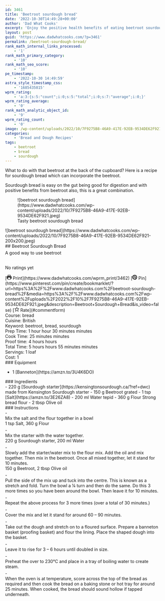```yaml
---
id: 3461
title: 'Beetroot sourdough bread'
date: '2022-10-30T14:49:28+00:00'
author: 'Dad What Cooks'
excerpt: 'Enjoy the positive health benefits of eating beetroot sourdough bread'
layout: post
guid: 'https://www.dadwhatcooks.com/?p=3461'
permalink: /beetroot-sourdough-bread/
rank_math_internal_links_processed:
    - '1'
rank_math_primary_category:
    - '10'
rank_math_seo_score:
    - '10'
pe_timestamp:
    - '2022-10-30 14:49:59'
astra_style_timestamp_css:
    - '1685435815'
wprm_rating:
    - 'a:3:{s:5:"count";i:0;s:5:"total";i:0;s:7:"average";i:0;}'
wprm_rating_average:
    - '0'
rank_math_analytic_object_id:
    - '9'
wprm_rating_count:
    - '0'
image: /wp-content/uploads/2022/10/7F9275B8-46A9-417E-92EB-9534DE62F921.jpeg
categories:
    - 'Bread and Dough Recipes'
tags:
    - beetroot
    - bread
    - sourdough
---
```


What to do with that beetroot at the back of the cupboard? Here is a recipe for sourdough bread which can incorporate the beetroot.

Sourdough bread is easy on the gut being good for digestion and with positive benefits from beetroot also, this is a great combination.

<figure class="wp-block-image aligncenter size-full">![beetroot sourdough bread](https://www.dadwhatcooks.com/wp-content/uploads/2022/10/7F9275B8-46A9-417E-92EB-9534DE62F921.jpeg)<figcaption>Tasty beetroot sourdough bread</figcaption></figure><div class="wprm-recipe-container" data-recipe-id="3462" data-servings="1" id="wprm-recipe-container-3462"><div class="wprm-recipe wprm-recipe-template-dwc"><div class="wprm-recipe-image wprm-block-image-rounded">![beetroot sourdough bread](https://www.dadwhatcooks.com/wp-content/uploads/2022/10/7F9275B8-46A9-417E-92EB-9534DE62F921-200x200.jpeg)</div><div class="wprm-recipe-template-dwc-container"><div class="wprm-recipe-template-dwc-header">## Beetroot Sourdough Bread

<div class="wprm-spacer" style="height: 5px"></div><div class="wprm-recipe-summary wprm-block-text-normal"><span style="display: block;">A good way to use beetroot</span></div><div class="wprm-spacer" style="height: 15px"></div> <style>#wprm-recipe-user-rating-24 .wprm-rating-star.wprm-rating-star-full svg * { fill: #ffffff; }#wprm-recipe-user-rating-24 .wprm-rating-star.wprm-rating-star-33 svg * { fill: url(#wprm-recipe-user-rating-24-33); }#wprm-recipe-user-rating-24 .wprm-rating-star.wprm-rating-star-50 svg * { fill: url(#wprm-recipe-user-rating-24-50); }#wprm-recipe-user-rating-24 .wprm-rating-star.wprm-rating-star-66 svg * { fill: url(#wprm-recipe-user-rating-24-66); }linearGradient#wprm-recipe-user-rating-24-33 stop { stop-color: #ffffff; }linearGradient#wprm-recipe-user-rating-24-50 stop { stop-color: #ffffff; }linearGradient#wprm-recipe-user-rating-24-66 stop { stop-color: #ffffff; }</style><svg height="0" style="display:block;width:0px;height:0px" width="0" xmlns="http://www.w3.org/2000/svg"><defs><lineargradient id="wprm-recipe-user-rating-24-33"><stop offset="0%" stop-opacity="1"></stop><stop offset="33%" stop-opacity="1"></stop><stop offset="33%" stop-opacity="0"></stop><stop offset="100%" stop-opacity="0"></stop></lineargradient></defs><defs><lineargradient id="wprm-recipe-user-rating-24-50"><stop offset="0%" stop-opacity="1"></stop><stop offset="50%" stop-opacity="1"></stop><stop offset="50%" stop-opacity="0"></stop><stop offset="100%" stop-opacity="0"></stop></lineargradient></defs><defs><lineargradient id="wprm-recipe-user-rating-24-66"><stop offset="0%" stop-opacity="1"></stop><stop offset="66%" stop-opacity="1"></stop><stop offset="66%" stop-opacity="0"></stop><stop offset="100%" stop-opacity="0"></stop></lineargradient></defs></svg><div class="wprm-recipe-rating wprm-user-rating wprm-recipe-rating-separate wprm-user-rating-not-voted wprm-user-rating-allowed" data-average="0" data-count="0" data-decimals="2" data-recipe="3462" data-total="0" data-user="0" id="wprm-recipe-user-rating-24"><span aria-label="Rate this recipe 1 out of 5 stars" class="wprm-rating-star wprm-rating-star-1 wprm-rating-star-empty" data-color="#ffffff" data-rating="1" onblur="window.WPRecipeMaker.userRating.leave(this)" onclick="window.WPRecipeMaker.userRating.click(this, event)" onfocus="window.WPRecipeMaker.userRating.enter(this)" onkeypress="window.WPRecipeMaker.userRating.click(this, event)" onmouseenter="window.WPRecipeMaker.userRating.enter(this)" onmouseleave="window.WPRecipeMaker.userRating.leave(this)" role="button" style="font-size: 1em;" tabindex="0"><svg height="16px" viewbox="0 0 24 24" width="16px" x="0px" xmlns="http://www.w3.org/2000/svg" xmlns:xlink="http://www.w3.org/1999/xlink" y="0px"><g transform="translate(0, 0)"><polygon fill="none" points="12,2.6 15,9 21.4,9 16.7,13.9 18.6,21.4 12,17.6 5.4,21.4 7.3,13.9 2.6,9 9,9 " stroke="#ffffff" stroke-linecap="square" stroke-linejoin="miter" stroke-miterlimit="10" stroke-width="2"></polygon></g></svg></span><span aria-label="Rate this recipe 2 out of 5 stars" class="wprm-rating-star wprm-rating-star-2 wprm-rating-star-empty" data-color="#ffffff" data-rating="2" onblur="window.WPRecipeMaker.userRating.leave(this)" onclick="window.WPRecipeMaker.userRating.click(this, event)" onfocus="window.WPRecipeMaker.userRating.enter(this)" onkeypress="window.WPRecipeMaker.userRating.click(this, event)" onmouseenter="window.WPRecipeMaker.userRating.enter(this)" onmouseleave="window.WPRecipeMaker.userRating.leave(this)" role="button" style="font-size: 1em;" tabindex="0"><svg height="16px" viewbox="0 0 24 24" width="16px" x="0px" xmlns="http://www.w3.org/2000/svg" xmlns:xlink="http://www.w3.org/1999/xlink" y="0px"><g transform="translate(0, 0)"><polygon fill="none" points="12,2.6 15,9 21.4,9 16.7,13.9 18.6,21.4 12,17.6 5.4,21.4 7.3,13.9 2.6,9 9,9 " stroke="#ffffff" stroke-linecap="square" stroke-linejoin="miter" stroke-miterlimit="10" stroke-width="2"></polygon></g></svg></span><span aria-label="Rate this recipe 3 out of 5 stars" class="wprm-rating-star wprm-rating-star-3 wprm-rating-star-empty" data-color="#ffffff" data-rating="3" onblur="window.WPRecipeMaker.userRating.leave(this)" onclick="window.WPRecipeMaker.userRating.click(this, event)" onfocus="window.WPRecipeMaker.userRating.enter(this)" onkeypress="window.WPRecipeMaker.userRating.click(this, event)" onmouseenter="window.WPRecipeMaker.userRating.enter(this)" onmouseleave="window.WPRecipeMaker.userRating.leave(this)" role="button" style="font-size: 1em;" tabindex="0"><svg height="16px" viewbox="0 0 24 24" width="16px" x="0px" xmlns="http://www.w3.org/2000/svg" xmlns:xlink="http://www.w3.org/1999/xlink" y="0px"><g transform="translate(0, 0)"><polygon fill="none" points="12,2.6 15,9 21.4,9 16.7,13.9 18.6,21.4 12,17.6 5.4,21.4 7.3,13.9 2.6,9 9,9 " stroke="#ffffff" stroke-linecap="square" stroke-linejoin="miter" stroke-miterlimit="10" stroke-width="2"></polygon></g></svg></span><span aria-label="Rate this recipe 4 out of 5 stars" class="wprm-rating-star wprm-rating-star-4 wprm-rating-star-empty" data-color="#ffffff" data-rating="4" onblur="window.WPRecipeMaker.userRating.leave(this)" onclick="window.WPRecipeMaker.userRating.click(this, event)" onfocus="window.WPRecipeMaker.userRating.enter(this)" onkeypress="window.WPRecipeMaker.userRating.click(this, event)" onmouseenter="window.WPRecipeMaker.userRating.enter(this)" onmouseleave="window.WPRecipeMaker.userRating.leave(this)" role="button" style="font-size: 1em;" tabindex="0"><svg height="16px" viewbox="0 0 24 24" width="16px" x="0px" xmlns="http://www.w3.org/2000/svg" xmlns:xlink="http://www.w3.org/1999/xlink" y="0px"><g transform="translate(0, 0)"><polygon fill="none" points="12,2.6 15,9 21.4,9 16.7,13.9 18.6,21.4 12,17.6 5.4,21.4 7.3,13.9 2.6,9 9,9 " stroke="#ffffff" stroke-linecap="square" stroke-linejoin="miter" stroke-miterlimit="10" stroke-width="2"></polygon></g></svg></span><span aria-label="Rate this recipe 5 out of 5 stars" class="wprm-rating-star wprm-rating-star-5 wprm-rating-star-empty" data-color="#ffffff" data-rating="5" onblur="window.WPRecipeMaker.userRating.leave(this)" onclick="window.WPRecipeMaker.userRating.click(this, event)" onfocus="window.WPRecipeMaker.userRating.enter(this)" onkeypress="window.WPRecipeMaker.userRating.click(this, event)" onmouseenter="window.WPRecipeMaker.userRating.enter(this)" onmouseleave="window.WPRecipeMaker.userRating.leave(this)" role="button" style="font-size: 1em;" tabindex="0"><svg height="16px" viewbox="0 0 24 24" width="16px" x="0px" xmlns="http://www.w3.org/2000/svg" xmlns:xlink="http://www.w3.org/1999/xlink" y="0px"><g transform="translate(0, 0)"><polygon fill="none" points="12,2.6 15,9 21.4,9 16.7,13.9 18.6,21.4 12,17.6 5.4,21.4 7.3,13.9 2.6,9 9,9 " stroke="#ffffff" stroke-linecap="square" stroke-linejoin="miter" stroke-miterlimit="10" stroke-width="2"></polygon></g></svg></span><div class="wprm-recipe-rating-details wprm-block-text-normal">No ratings yet</div></div><div class="wprm-spacer" style="height: 15px"></div> [<span class="wprm-recipe-icon wprm-recipe-print-icon"><svg height="16px" viewbox="0 0 24 24" width="16px" x="0px" xmlns="http://www.w3.org/2000/svg" xmlns:xlink="http://www.w3.org/1999/xlink" y="0px"><g><path d="M19,5.09V1c0-0.552-0.448-1-1-1H6C5.448,0,5,0.448,5,1v4.09C2.167,5.569,0,8.033,0,11v7c0,0.552,0.448,1,1,1h4v4c0,0.552,0.448,1,1,1h12c0.552,0,1-0.448,1-1v-4h4c0.552,0,1-0.448,1-1v-7C24,8.033,21.833,5.569,19,5.09z M7,2h10v3H7V2z M17,22H7v-9h10V22z M18,10c-0.552,0-1-0.448-1-1c0-0.552,0.448-1,1-1s1,0.448,1,1C19,9.552,18.552,10,18,10z" fill="#333333"></path></g></svg></span> Print](https://www.dadwhatcooks.com/wprm_print/3462) [<span class="wprm-recipe-icon wprm-recipe-pin-icon"><svg height="16" viewbox="0 0 24 24" width="16" xmlns="http://www.w3.org/2000/svg"><g class="nc-icon-wrapper" fill="#333333"><path d="M12,0C5.4,0,0,5.4,0,12c0,5.1,3.2,9.4,7.6,11.2c-0.1-0.9-0.2-2.4,0-3.4c0.2-0.9,1.4-6,1.4-6S8.7,13,8.7,12 c0-1.7,1-2.9,2.2-2.9c1,0,1.5,0.8,1.5,1.7c0,1-0.7,2.6-1,4c-0.3,1.2,0.6,2.2,1.8,2.2c2.1,0,3.8-2.2,3.8-5.5c0-2.9-2.1-4.9-5-4.9 c-3.4,0-5.4,2.6-5.4,5.2c0,1,0.4,2.1,0.9,2.7c0.1,0.1,0.1,0.2,0.1,0.3c-0.1,0.4-0.3,1.2-0.3,1.4c-0.1,0.2-0.2,0.3-0.4,0.2 c-1.5-0.7-2.4-2.9-2.4-4.6c0-3.8,2.8-7.3,7.9-7.3c4.2,0,7.4,3,7.4,6.9c0,4.1-2.6,7.5-6.2,7.5c-1.2,0-2.4-0.6-2.8-1.4 c0,0-0.6,2.3-0.7,2.9c-0.3,1-1,2.3-1.5,3.1C9.6,23.8,10.8,24,12,24c6.6,0,12-5.4,12-12C24,5.4,18.6,0,12,0z" fill="#333333"></path></g></svg></span> Pin](https://www.pinterest.com/pin/create/bookmarklet/?url=https%3A%2F%2Fwww.dadwhatcooks.com%2Fbeetroot-sourdough-bread%2F&media=https%3A%2F%2Fwww.dadwhatcooks.com%2Fwp-content%2Fuploads%2F2022%2F10%2F7F9275B8-46A9-417E-92EB-9534DE62F921.jpeg&description=Beetroot+Sourdough+Bread&is_video=false) [<span class="wprm-recipe-icon wprm-recipe-jump-to-comments-icon"><svg height="16px" viewbox="0 0 24 24" width="16px" x="0px" xmlns="http://www.w3.org/2000/svg" xmlns:xlink="http://www.w3.org/1999/xlink" y="0px"><g transform="translate(0, 0)"><polygon fill="none" points="12,2.6 15,9 21.4,9 16.7,13.9 18.6,21.4 12,17.6 5.4,21.4 7.3,13.9 2.6,9 9,9 " stroke="#333333" stroke-linecap="square" stroke-linejoin="miter" stroke-miterlimit="10" stroke-width="2"></polygon></g></svg></span> Rate](#commentform)<div class="wprm-spacer"></div><div class="wprm-recipe-meta-container wprm-recipe-tags-container wprm-recipe-details-container wprm-recipe-details-container-inline wprm-block-text-normal" style=""><div class="wprm-recipe-block-container wprm-recipe-block-container-inline wprm-block-text-normal wprm-recipe-tag-container wprm-recipe-course-container" style=""><span class="wprm-recipe-details-label wprm-block-text-faded wprm-recipe-tag-label wprm-recipe-course-label">Course: </span><span class="wprm-recipe-course wprm-block-text-normal">bread</span></div><div class="wprm-recipe-block-container wprm-recipe-block-container-inline wprm-block-text-normal wprm-recipe-tag-container wprm-recipe-cuisine-container" style=""><span class="wprm-recipe-details-label wprm-block-text-faded wprm-recipe-tag-label wprm-recipe-cuisine-label">Cuisine: </span><span class="wprm-recipe-cuisine wprm-block-text-normal">British</span></div><div class="wprm-recipe-block-container wprm-recipe-block-container-inline wprm-block-text-normal wprm-recipe-tag-container wprm-recipe-keyword-container" style=""><span class="wprm-recipe-details-label wprm-block-text-faded wprm-recipe-tag-label wprm-recipe-keyword-label">Keyword: </span><span class="wprm-recipe-keyword wprm-block-text-normal">beetroot, bread, sourdough</span></div></div><div class="wprm-recipe-meta-container wprm-recipe-times-container wprm-recipe-details-container wprm-recipe-details-container-inline wprm-block-text-normal" style=""><div class="wprm-recipe-block-container wprm-recipe-block-container-inline wprm-block-text-normal wprm-recipe-time-container wprm-recipe-prep-time-container" style=""><span class="wprm-recipe-details-label wprm-block-text-faded wprm-recipe-time-label wprm-recipe-prep-time-label">Prep Time: </span><span class="wprm-recipe-time wprm-block-text-normal"><span class="wprm-recipe-details wprm-recipe-details-hours wprm-recipe-prep_time wprm-recipe-prep_time-hours">1<span class="sr-only screen-reader-text wprm-screen-reader-text"> hour</span></span> <span aria-hidden="true" class="wprm-recipe-details-unit wprm-recipe-details-unit-hours wprm-recipe-prep_time-unit wprm-recipe-prep_timeunit-hours">hour</span> <span class="wprm-recipe-details wprm-recipe-details-minutes wprm-recipe-prep_time wprm-recipe-prep_time-minutes">30<span class="sr-only screen-reader-text wprm-screen-reader-text"> minutes</span></span> <span aria-hidden="true" class="wprm-recipe-details-unit wprm-recipe-details-minutes wprm-recipe-prep_time-unit wprm-recipe-prep_timeunit-minutes">minutes</span></span></div><div class="wprm-recipe-block-container wprm-recipe-block-container-inline wprm-block-text-normal wprm-recipe-time-container wprm-recipe-cook-time-container" style=""><span class="wprm-recipe-details-label wprm-block-text-faded wprm-recipe-time-label wprm-recipe-cook-time-label">Cook Time: </span><span class="wprm-recipe-time wprm-block-text-normal"><span class="wprm-recipe-details wprm-recipe-details-minutes wprm-recipe-cook_time wprm-recipe-cook_time-minutes">25<span class="sr-only screen-reader-text wprm-screen-reader-text"> minutes</span></span> <span aria-hidden="true" class="wprm-recipe-details-unit wprm-recipe-details-minutes wprm-recipe-cook_time-unit wprm-recipe-cook_timeunit-minutes">minutes</span></span></div><div class="wprm-recipe-block-container wprm-recipe-block-container-inline wprm-block-text-normal wprm-recipe-time-container wprm-recipe-custom-time-container" style=""><span class="wprm-recipe-details-label wprm-block-text-faded wprm-recipe-time-label wprm-recipe-custom-time-label">Proof time: </span><span class="wprm-recipe-time wprm-block-text-normal"><span class="wprm-recipe-details wprm-recipe-details-hours wprm-recipe-custom_time wprm-recipe-custom_time-hours">4<span class="sr-only screen-reader-text wprm-screen-reader-text"> hours</span></span> <span aria-hidden="true" class="wprm-recipe-details-unit wprm-recipe-details-unit-hours wprm-recipe-custom_time-unit wprm-recipe-custom_timeunit-hours">hours</span></span></div><div class="wprm-recipe-block-container wprm-recipe-block-container-inline wprm-block-text-normal wprm-recipe-time-container wprm-recipe-total-time-container" style=""><span class="wprm-recipe-details-label wprm-block-text-faded wprm-recipe-time-label wprm-recipe-total-time-label">Total Time: </span><span class="wprm-recipe-time wprm-block-text-normal"><span class="wprm-recipe-details wprm-recipe-details-hours wprm-recipe-total_time wprm-recipe-total_time-hours">5<span class="sr-only screen-reader-text wprm-screen-reader-text"> hours</span></span> <span aria-hidden="true" class="wprm-recipe-details-unit wprm-recipe-details-unit-hours wprm-recipe-total_time-unit wprm-recipe-total_timeunit-hours">hours</span> <span class="wprm-recipe-details wprm-recipe-details-minutes wprm-recipe-total_time wprm-recipe-total_time-minutes">55<span class="sr-only screen-reader-text wprm-screen-reader-text"> minutes</span></span> <span aria-hidden="true" class="wprm-recipe-details-unit wprm-recipe-details-minutes wprm-recipe-total_time-unit wprm-recipe-total_timeunit-minutes">minutes</span></span></div></div><div class="wprm-recipe-block-container wprm-recipe-block-container-inline wprm-block-text-normal wprm-recipe-servings-container" style=""><span class="wprm-recipe-details-label wprm-block-text-faded wprm-recipe-servings-label">Servings: </span><span class="wprm-recipe-servings-with-unit"><span aria-label="Adjust recipe servings" class="wprm-recipe-servings wprm-recipe-details wprm-recipe-servings-3462 wprm-recipe-servings-adjustable-tooltip wprm-block-text-normal" data-initial-servings="" data-recipe="3462">1</span> <span class="wprm-recipe-servings-unit wprm-recipe-details-unit wprm-block-text-normal">loaf</span></span></div><div class="wprm-recipe-block-container wprm-recipe-block-container-inline wprm-block-text-normal wprm-recipe-cost-container" style=""><span class="wprm-recipe-details-label wprm-block-text-faded wprm-recipe-cost-label">Cost: </span><span class="wprm-recipe-details wprm-recipe-cost wprm-block-text-normal">1</span></div> </div><div class="wprm-recipe-equipment-container wprm-block-text-normal" data-recipe="3462">### Equipment

- <div class="wprm-recipe-equipment-name">1 [Banneton](https://amzn.to/3U4K6DO)</div>

</div><div class="wprm-recipe-ingredients-container wprm-recipe-ingredients-no-images wprm-recipe-3462-ingredients-container wprm-block-text-normal wprm-ingredient-style-regular wprm-recipe-images-before" data-recipe="3462" data-servings="1">### Ingredients

<div class="wprm-recipe-ingredient-group">- <span class="wprm-recipe-ingredient-amount">220</span> <span class="wprm-recipe-ingredient-unit">g</span> <span class="wprm-recipe-ingredient-name">[Sourdough starter](https://kensingtonsourdough.ca/?ref=dwc)</span> <span class="wprm-recipe-ingredient-notes wprm-recipe-ingredient-notes-faded">made from Kensington Sourdough starter</span>
- <span class="wprm-recipe-ingredient-amount">150</span> <span class="wprm-recipe-ingredient-unit">g</span> <span class="wprm-recipe-ingredient-name">Beetroot</span> <span class="wprm-recipe-ingredient-notes wprm-recipe-ingredient-notes-faded">grated</span>
- <span class="wprm-recipe-ingredient-amount">1</span> <span class="wprm-recipe-ingredient-unit">tsp</span> <span class="wprm-recipe-ingredient-name">[Salt](https://amzn.to/3E26ZA8)</span>
- <span class="wprm-recipe-ingredient-amount">200</span> <span class="wprm-recipe-ingredient-unit">ml</span> <span class="wprm-recipe-ingredient-name">Water</span> <span class="wprm-recipe-ingredient-notes wprm-recipe-ingredient-notes-faded">tepid</span>
- <span class="wprm-recipe-ingredient-amount">360</span> <span class="wprm-recipe-ingredient-unit">g</span> <span class="wprm-recipe-ingredient-name">Flour</span> <span class="wprm-recipe-ingredient-notes wprm-recipe-ingredient-notes-faded">Strong bread flour</span>
- <span class="wprm-recipe-ingredient-amount">2</span> <span class="wprm-recipe-ingredient-unit">tbsp</span> <span class="wprm-recipe-ingredient-name">Olive oil</span>

</div></div><div class="wprm-recipe-instructions-container wprm-recipe-3462-instructions-container wprm-block-text-normal" data-recipe="3462">### Instructions

<div class="wprm-recipe-instruction-group">- <div class="wprm-recipe-instruction-text" style="margin-bottom: 5px"><span style="display: block;">Mix the salt and the flour together in a bowl</span></div><div class="wprm-recipe-instruction-ingredients wprm-recipe-instruction-ingredients-inline wprm-block-text-faded" style="margin-top: -5px; margin-bottom: 5px;"><span class="wprm-recipe-instruction-ingredient wprm-recipe-instruction-ingredient-3462-2" data-separator=", " style="margin-bottom: 5px;">1 tsp Salt, </span><span class="wprm-recipe-instruction-ingredient wprm-recipe-instruction-ingredient-3462-4" data-separator="" style="margin-bottom: 5px;">360 g Flour</span></div>
- <div class="wprm-recipe-instruction-text" style="margin-bottom: 5px"><span style="display: block;">Mix the starter with the water together.</span></div><div class="wprm-recipe-instruction-ingredients wprm-recipe-instruction-ingredients-inline wprm-block-text-faded" style="margin-top: -5px; margin-bottom: 5px;"><span class="wprm-recipe-instruction-ingredient wprm-recipe-instruction-ingredient-3462-0" data-separator=", " style="margin-bottom: 5px;">220 g Sourdough starter, </span><span class="wprm-recipe-instruction-ingredient wprm-recipe-instruction-ingredient-3462-3" data-separator="" style="margin-bottom: 5px;">200 ml Water</span></div>
- <div class="wprm-recipe-instruction-text" style="margin-bottom: 5px"><span style="display: block;">Slowly add the starter/water mix to the flour mix. Add the oil and mix together. Then mix in the beetroot. Once all mixed together, let it stand for 10 minutes.</span></div><div class="wprm-recipe-instruction-ingredients wprm-recipe-instruction-ingredients-inline wprm-block-text-faded" style="margin-top: -5px; margin-bottom: 5px;"><span class="wprm-recipe-instruction-ingredient wprm-recipe-instruction-ingredient-3462-1" data-separator=", " style="margin-bottom: 5px;">150 g Beetroot, </span><span class="wprm-recipe-instruction-ingredient wprm-recipe-instruction-ingredient-3462-5" data-separator="" style="margin-bottom: 5px;">2 tbsp Olive oil</span></div>
- <div class="wprm-recipe-instruction-text" style="margin-bottom: 5px"><span style="display: block;">Pull the side of the mix up and tuck into the centre. This is known as a stretch and fold. Turn the bowl a ¼ turn and then do the same. Do this 3 more times so you have been around the bowl. Then leave it for 10 minutes.</span></div>
- <div class="wprm-recipe-instruction-text" style="margin-bottom: 5px"><span style="display: block;">Repeat the above process for 3 more times (over a total of 30 minutes.)</span></div>
- <div class="wprm-recipe-instruction-text" style="margin-bottom: 5px"><span style="display: block;">Cover the mix and let it stand for around 60 – 90 minutes.</span></div>
- <div class="wprm-recipe-instruction-text" style="margin-bottom: 5px"><span style="display: block;">Take out the dough and stretch on to a floured surface. Prepare a banneton basket (proofing basket) and flour the lining. Place the shaped dough into the basket.</span></div>
- <div class="wprm-recipe-instruction-text" style="margin-bottom: 5px"><span style="display: block;">Leave it to rise for 3 – 6 hours until doubled in size.</span></div>
- <div class="wprm-recipe-instruction-text" style="margin-bottom: 5px"><span style="display: block;">Preheat the over to 230°C and place in a tray of boiling water to create steam.</span></div>
- <div class="wprm-recipe-instruction-text" style="margin-bottom: 5px"><span style="display: block;">When the oven is at temperature, score across the top of the bread as required and then cook the bread on a baking stone or hot tray for around 25 minutes. When cooked, the bread should sound hollow if tapped underneath.</span></div>

</div></div></div></div></div>